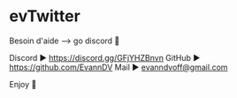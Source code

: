 # evTwitter

Besoin d'aide --> go discord 🙂

Discord  ▶  https://discord.gg/GFjYHZBnvn
GitHub   ▶  https://github.com/EvannDV
Mail     ▶  evanndvoff@gmail.com

Enjoy 🙂
